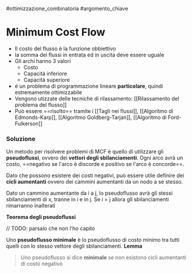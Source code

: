#ottimizzazione_combinatoria #argomento_chiave 
# Minimum Cost Flow
- Il costo del flusso è la funzione obbiettivo
- la somma dei flussi in entrata ed in uscita deve essere uguale
- Gli archi hanno 3 valori
	- Costo
	- Capacità inferiore
	- Capacità superiore
- è un problema di programmazione lineare **particolare**, quindi estremamente ottimizzabile
- Vengono utizzate delle tecniche di rilassamento: [[Rilassamento del problema del flusso]]
- Può essere ==risolto== tramite i [[Tagli nei flussi]], [[Algoritmo di Edmonds-Karp]], [[Algoritmo Goldberg-Tarjan]], [[Algoritmo di Ford-Fulkerson]]

### Soluzione
Un metodo per risolvere problemi di MCF è quello di utilizzare gli **pseudoflussi**, ovvero dei **vettori degli sbilanciamenti**.
Ogni arco avrà un costo, ==negativo se l'arco è discorde e positivo se l'arco è concorde==.

Dato che possono esistere dei costi negativi, può essere utile definire dei **cicli aumentanti** ovvero dei cammini aumentanti da un nodo a se stesso.

Dato un cammino aumentante da i a j, lo pseudoflusso avrà gli stessi sbilanciamenti di x, tranne in i e in j. Se i = j allora gli sbilanciamenti rimarranno inalterati

**Teorema degli pseudoflussi**

// TODO: parsalo che non l'ho capito

Uno **pseudoflusso minimale** è lo pseudoflusso di costo minimo tra tutti quelli con lo stesso vettore degli sbilanciamenti. 
**Lemma**
> Uno pseudoflusso si dice **minimale** se non esistono cicli aumentanti di costo negativo







